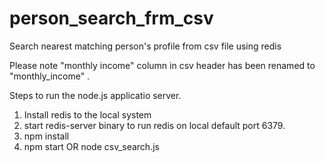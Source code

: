 # person_search_frm_csv
Search nearest matching person's profile from csv file using redis

Please note "monthly income" column in csv header has been renamed to "monthly_income" .

Steps to run the node.js applicatio server.
1) Install redis to the local system
2) start redis-server binary to run redis on local default port 6379.
3) npm install
3) npm start OR node csv_search.js

